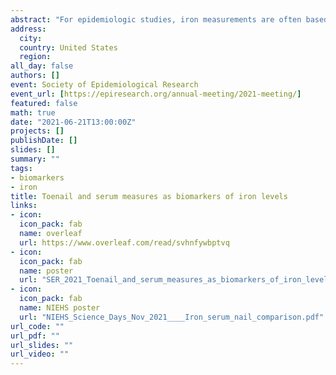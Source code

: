 ```yaml
---
abstract: "For epidemiologic studies, iron measurements are often based on serum. Toenails offer a convenient alternative to serum because of ease of collection, transport, and storage. No study has examined the correlation between the serum and toenail measures for iron. Our aim was to compare measures using serum and toenails iron measures on a cross-sectional and longitudinal basis. Using a sample from the US-wide prospective Sister Study cohort, we compared trace iron levels in toenails with three serum biomarkers: iron, ferritin and percent transferrin saturation. Participants (N=281) donated both blood and toenails at baseline (2003-2009) and a subsample (59%, n=165) provided specimens again about 8 (IQR: 7,9) years later. Cross-sectional analyses included Spearman's rank correlation to assess nail/serum association and coefficient of variation comparisons. We also considered maintenance of rank across time separately for nails and for serum, and compared Spearman's correlation coefficients of repeated measures for nail and serum values. Overall, nail and serum iron values did not correlate well with each other. Spearman correlations at baseline (follow-up) were 0.09 (0.04) for serum iron, 0.11 (0.02) for transferrin saturation, and -0.08 (0.01) for ferritin. Nail measures at baseline (follow-up) had a higher coefficient of variation 1.22 (0.94) than serum iron 0.36 (0.33), ferritin 1.01 (0.93), and transferrin saturation 0.38 (0.33). The Spearman correlation for nail iron between repeats across the two time points (0.47, 95% CI: 0.34, 0.60) was higher than for serum iron (0.25, 95% CI: 0.11, 0.39), transferrin saturation (0.33, 95% CI: 0.18, 0.47), and ferritin (0.45, 95% CI: 0.33, 0.58). Based on cross-sectional and repeated assessments, iron measures based on serum did not correlate with those based on toenails. Toenail iron measures appear to be repeatable, but cannot be taken as a proxy for serum iron values and may represent different mechanisms of iron storage.  "
address:
  city: 
  country: United States
  region: 
all_day: false
authors: []
event: Society of Epidemiological Research
event_url: [https://epiresearch.org/annual-meeting/2021-meeting/]
featured: false
math: true
date: "2021-06-21T13:00:00Z"
projects: []
publishDate: []
slides: []
summary: ""
tags:
- biomarkers
- iron
title: Toenail and serum measures as biomarkers of iron levels
links:
- icon: 
  icon_pack: fab
  name: overleaf
  url: https://www.overleaf.com/read/svhnfywbptvq
- icon: 
  icon_pack: fab
  name: poster
  url: "SER_2021_Toenail_and_serum_measures_as_biomarkers_of_iron_levels.pdf"
- icon: 
  icon_pack: fab
  name: NIEHS poster
  url: "NIEHS_Science_Days_Nov_2021____Iron_serum_nail_comparison.pdf"
url_code: ""
url_pdf: ""
url_slides: ""
url_video: ""
---
```

